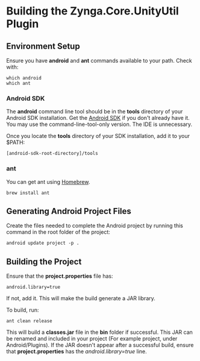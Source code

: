 # Building the Zynga.Core.UnityUtil Plugin

## Environment Setup

Ensure you have **android** and **ant** commands available to your path. Check with:
```
which android
which ant
```

### Android SDK

The **android** command line tool should be in the **tools** directory of your Android SDK installation. Get the [Android SDK](https://developer.android.com/studio/index.html#downloads) if you don't already have it. You may use the command-line-tool-only version. The IDE is unnecessary.

Once you locate the **tools** directory of your SDK installation, add it to your $PATH:
```
[android-sdk-root-directory]/tools
```

### ant

You can get ant using [Homebrew](http://brew.sh/).
```
brew install ant
```

## Generating Android Project Files

Create the files needed to complete the Android project by running this command in the root folder of the project:
```
android update project -p .
```

## Building the Project

Ensure that the **project.properties** file has:
```
android.library=true
```
If not, add it. This will make the build generate a JAR library.

To build, run:
```
ant clean release
```

This will build a **classes.jar** file in the **bin** folder if successful. This JAR can be renamed and included in your project (For example project, under Android/Plugins). If the JAR doesn't appear after a successful build, ensure that **project.properties** has the *android.library=true* line. 